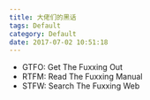 ```yaml
---
title: 大佬们的黑话
tags: Default
category: Default
date: 2017-07-02 10:51:18
---
```

* GTFO: Get The Fuxxing Out
* RTFM: Read The Fuxxing Manual
* STFW: Search The Fuxxing Web


